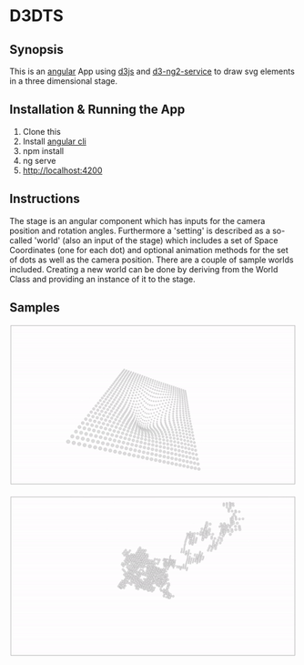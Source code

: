 # D3DTS

## Synopsis

This is an [angular](https://angular.io/) App using [d3js](https://d3js.org/) and [d3-ng2-service](https://github.com/tomwanzek/d3-ng2-service) to draw svg elements in a three dimensional stage.

## Installation & Running the App

1. Clone this
2. Install [angular cli](https://github.com/angular/angular-cli)
3. npm install
4. ng serve
5. [http://localhost:4200](http://localhost:4200)

## Instructions

The stage is an angular component which has inputs for the camera position and rotation angles. Furthermore a 'setting' is described as a so-called 'world' (also an input of the stage) which includes a set of Space Coordinates (one for each dot) and optional animation methods for the set of dots as well as the camera position. There are a couple of sample worlds included. Creating a new world can be done by deriving from the World Class and providing an instance of it to the stage.

## Samples

![](./Screenshot_01.gif "D3DTS")

![](./Screenshot_02.gif "D3DTS")

